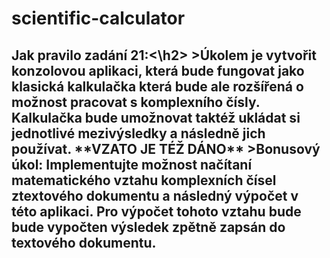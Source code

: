 # scientific-calculator

<h2>Jak pravilo zadání 21:<\h2> 
>Úkolem je vytvořit konzolovou aplikaci, která bude fungovat jako klasická kalkulačka která bude ale rozšířená o možnost pracovat s komplexního čísly. Kalkulačka bude umožnovat taktéž ukládat si jednotlivé mezivýsledky a následně jich používat.
**VZATO JE TÉŽ DÁNO**
>Bonusový úkol: Implementujte možnost načítaní matematického vztahu komplexních čísel ztextového dokumentu a následný výpočet v této aplikaci. Pro výpočet tohoto vztahu bude bude vypočten výsledek zpětně zapsán do textového dokumentu.
